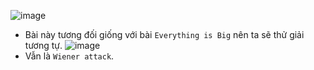 ![image](https://hackmd.io/_uploads/BkhprvrYT.png)
- Bài này tương đối giống với bài `Everything is Big` nên ta sẽ thử giải tương tự.
![image](https://hackmd.io/_uploads/S1VO8PHKp.png)
- Vẫn là `Wiener attack`.
